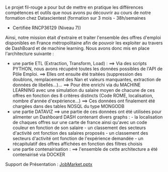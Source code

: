 Le projet fil-rouge a pour but de mettre en pratique les différences compétences et outils que nous avons pu découvrir au cours de notre formation chez Datascientest (formation sur 3 mois - 38h/semaines 
- Certifiée RNCP36129 (Niveau 7))

Ainsi, notre mission était d'extraire et traiter l'ensemble des offres d'emploi disponibles en France métropolitaine afin de pouvoir les exploiter au travers de DashBoard et de machine learning.
Nous avons donc mis en place l'architecture suivante :
- une partie ETL (Extraction, Transform, Load) :
  ==> Via des scripts PYTHON, nous avons récupéré toutes les données possibles de l'API de Pôle Emploi.
  ==> Elles ont ensuite été traitées (suppression des doublons, remplacement des Nan et valeurs manquantes, extraction de données de libellés...)...
  ==> Pour être enrichi via du MACHINE LEARNING avec une simulation du salaire moyen de chacune de ces offres en fonction des 8 critères distincts (Code ROME, localisation, nombre d'année d'expérience...)
  ==> Ces données ont finalement été chargées dans des tables NOSQL du type MONGODB
- une partie DATAVIZ
  ==> une partie de ces données ont été utilisées pour alimenter un Dashboard DASH contenant divers graphs :
      - la localisation de chaques offres sur une carte de france ainsi qu'avec un code couleur en fonction de son salaire
      - un classement des secteurs d'activité ont fonction des salaires proposés
      - un classement des secteurs d'activité ont fonction de l'expérience demandée
      - un récapitulatif des offres affichées en fonction des filtres choisis
- une partie contenairisation :
  ==> l'ensemble de cette architecture a été contenairisé via DOCKER 

Support de Présentation : [JobMarket.pptx](https://github.com/JYM1987/projet_fil_rouge/files/13677202/JobMarket.pptx)

